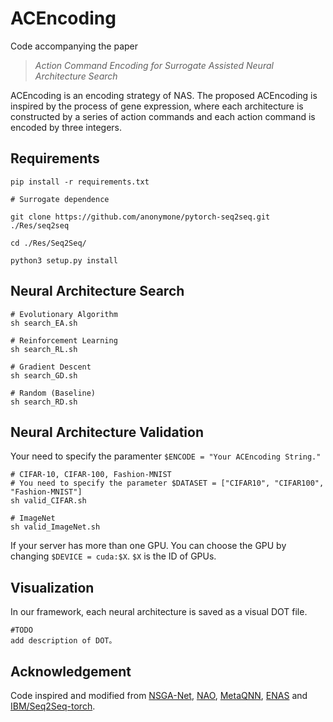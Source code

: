 # ACEncoding
Code accompanying the paper 
>*Action Command Encoding for Surrogate Assisted Neural Architecture Search*

ACEncoding is an encoding strategy of NAS. The proposed ACEncoding is inspired by the process of gene expression, where each architecture is constructed by a series of action commands and each action command is encoded by three integers.  

## Requirements
```
pip install -r requirements.txt

# Surrogate dependence

git clone https://github.com/anonymone/pytorch-seq2seq.git ./Res/seq2seq

cd ./Res/Seq2Seq/

python3 setup.py install

```

## Neural Architecture Search
```
# Evolutionary Algorithm
sh search_EA.sh

# Reinforcement Learning
sh search_RL.sh

# Gradient Descent
sh search_GD.sh

# Random (Baseline)
sh search_RD.sh
```
## Neural Architecture Validation
Your need to specify the paramenter `$ENCODE = "Your ACEncoding String."`
```
# CIFAR-10, CIFAR-100, Fashion-MNIST
# You need to specify the parameter $DATASET = ["CIFAR10", "CIFAR100", "Fashion-MNIST"]
sh valid_CIFAR.sh

# ImageNet
sh valid_ImageNet.sh
```

If your server has more than one GPU. You can choose the GPU by changing `$DEVICE = cuda:$X`. `$X` is the ID of GPUs.

## Visualization
In our framework, each neural architecture is saved as a visual DOT file.
```
#TODO
add description of DOT。
```

## Acknowledgement
Code inspired and modified from [NSGA-Net](https://github.com/ianwhale/nsga-net), [NAO](https://github.com/renqianluo/NAO_pytorch), [MetaQNN](https://github.com/bowenbaker/metaqnn), [ENAS](https://github.com/melodyguan/enas) and [IBM/Seq2Seq-torch](https://github.com/IBM/pytorch-seq2seq).